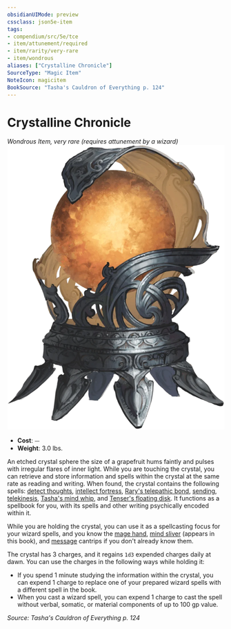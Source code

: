 ```yaml
---
obsidianUIMode: preview
cssclass: json5e-item
tags:
- compendium/src/5e/tce
- item/attunement/required
- item/rarity/very-rare
- item/wondrous
aliases: ["Crystalline Chronicle"]
SourceType: "Magic Item"
NoteIcon: magicitem
BookSource: "Tasha's Cauldron of Everything p. 124"
---
```

# Crystalline Chronicle
*Wondrous Item, very rare (requires attunement by a wizard)*  
![](https://raw.githubusercontent.com/5etools-mirror-2/5etools-img/main/items/TCE/Crystalline%20Chronicle.webp#right)  

- **Cost**: ⏤
- **Weight**: 3.0 lbs.

An etched crystal sphere the size of a grapefruit hums faintly and pulses with irregular flares of inner light. While you are touching the crystal, you can retrieve and store information and spells within the crystal at the same rate as reading and writing. When found, the crystal contains the following spells: [detect thoughts](/2-Mechanics/CLI/spells/detect-thoughts.md), [intellect fortress](/2-Mechanics/CLI/spells/intellect-fortress-tce.md), [Rary's telepathic bond](/2-Mechanics/CLI/spells/rarys-telepathic-bond.md), [sending](/2-Mechanics/CLI/spells/sending.md), [telekinesis](/2-Mechanics/CLI/spells/telekinesis.md), [Tasha's mind whip](/2-Mechanics/CLI/spells/tashas-mind-whip-tce.md), and [Tenser's floating disk](/2-Mechanics/CLI/spells/tensers-floating-disk.md). It functions as a spellbook for you, with its spells and other writing psychically encoded within it.

While you are holding the crystal, you can use it as a spellcasting focus for your wizard spells, and you know the [mage hand](/2-Mechanics/CLI/spells/mage-hand.md), [mind sliver](/2-Mechanics/CLI/spells/mind-sliver-tce.md) (appears in this book), and [message](/2-Mechanics/CLI/spells/message.md) cantrips if you don't already know them.

The crystal has 3 charges, and it regains `1d3` expended charges daily at dawn. You can use the charges in the following ways while holding it:

- If you spend 1 minute studying the information within the crystal, you can expend 1 charge to replace one of your prepared wizard spells with a different spell in the book.  
- When you cast a wizard spell, you can expend 1 charge to cast the spell without verbal, somatic, or material components of up to 100 gp value.  

*Source: Tasha's Cauldron of Everything p. 124*